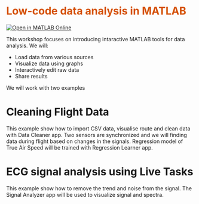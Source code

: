 
# <span style="color:rgb(213,80,0)">Low\-code data analysis in MATLAB</span>

[![Open in MATLAB Online](https://www.mathworks.com/images/responsive/global/open-in-matlab-online.svg)](https://matlab.mathworks.com/open/github/v1?repo=mblaho/LowCode_workshop)

This workshop focuses on introducing intaractive MATLAB tools for data analysis. We will:

-  Load data from various sources 
-  Visualize data using graphs 
-  Interactively edit raw data 
-  Share results 

We will work with two examples

# Cleaning Flight Data

This example show how to import CSV data, visualise route and clean data with Data Cleaner app. Two sensors are synchronized and we will finding data during flight based on changes in the signals. Regression model of True Air Speed will be trained with Regression Learner app.

# ECG signal analysis using Live Tasks

This example show how to remove the trend and noise from the signal. The Signal Analyzer app will be used to visualize signal and spectra.

